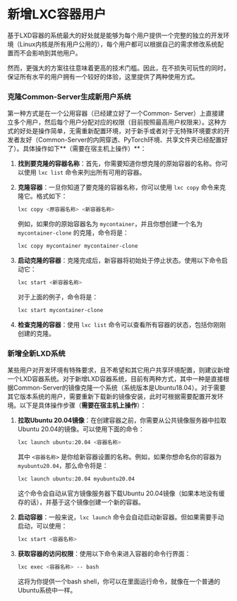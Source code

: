 # 新增LXC容器用户

基于LXD容器的系统最大的好处就是能够为每个用户提供一个完整的独立的开发环境（Linux内核是所有用户公用的），每个用户都可以根据自己的需求修改系统配置而不会影响到其他用户。

然而，更强大的方案往往意味着更高的技术门槛。因此，在不损失可玩性的同时，保证所有水平的用户拥有一个较好的体验，这里提供了两种使用方式。

### 克隆Common-Server生成新用户系统

第一种方式是在一个公用容器（已经建立好了一个Common- Server）上直接建立多个用户，然后每个用户分配对应的权限（目前按照最高用户权限来）。这种方式的好处是操作简单，无需重新配置环境，对于新手或者对于无特殊环境要求的开发者友好（Common-Server的内网穿透、PyTorch环境、共享文件夹已经配置好了）。具体操作如下**（需要在宿主机上操作）**：

1. **找到要克隆的容器名称**：首先，你需要知道你想克隆的原始容器的名称。你可以使用 `lxc list` 命令来列出所有可用的容器。

2. **克隆容器**：一旦你知道了要克隆的容器名称，你可以使用 `lxc copy` 命令来克隆它。格式如下：

   ```bash
   lxc copy <原容器名称> <新容器名称>
   ```

   例如，如果你的原始容器名为 `mycontainer`，并且你想创建一个名为 `mycontainer-clone` 的克隆，命令将是：

   ```bash
   lxc copy mycontainer mycontainer-clone
   ```

3. **启动克隆的容器**：克隆完成后，新容器将初始处于停止状态。使用以下命令启动它：

   ```bash
   lxc start <新容器名称>
   ```

   对于上面的例子，命令将是：

   ```bash
   lxc start mycontainer-clone
   ```

4. **检查克隆的容器**：使用 `lxc list` 命令可以查看所有容器的状态，包括你刚刚创建的克隆。

### 新增全新LXD系统

某些用户对开发环境有特殊要求，且不希望和其它用户共享环境配置，则建议新增一个LXD容器系统。对于新增LXD容器系统，目前有两种方式，其中一种是直接根据Common-Server的镜像克隆一个系统（系统版本是Ubuntu18.04）。对于需要其它版本系统的用户，需要重新下载新的镜像安装，此时可根据需要配置开发环境。以下是具体操作步骤（**需要在宿主机上操作**）：

1. **拉取Ubuntu 20.04镜像**：在创建容器之前，你需要从公共镜像服务器中拉取Ubuntu 20.04的镜像。可以使用下面的命令：

   ```bash
   lxc launch ubuntu:20.04 <容器名称>
   ```

   其中 `<容器名称>` 是你给新容器设置的名称。例如，如果你想命名你的容器为 `myubuntu20.04`，那么命令将是：

   ```bash
   lxc launch ubuntu:20.04 myubuntu20.04
   ```

   这个命令会自动从官方镜像服务器下载Ubuntu 20.04镜像（如果本地没有缓存的话），并基于这个镜像创建一个新的容器。

2. **启动容器**：一般来说，`lxc launch` 命令会自动启动新容器。但如果需要手动启动，可以使用：

   ```bash
   lxc start <容器名称>
   ```

3. **获取容器的访问权限**：使用以下命令来进入容器的命令行界面：

   ```bash
   lxc exec <容器名称> -- bash
   ```

   这将为你提供一个bash shell，你可以在里面运行命令，就像在一个普通的Ubuntu系统中一样。